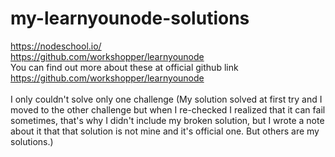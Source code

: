 # my-learnyounode-solutions
https://nodeschool.io/ <br> https://github.com/workshopper/learnyounode <br>
You can find out more about these at official github link https://github.com/workshopper/learnyounode <br> <br>
I only couldn't solve only one challenge (My solution solved at first try and I moved to the other challenge but when I re-checked I realized that it can fail sometimes, that's why I didn't include my broken solution, but I wrote a note about it that that solution is not mine and it's official one. But others are my solutions.)
<br>
